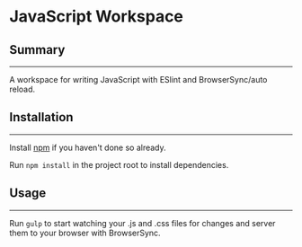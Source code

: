 # JavaScript Workspace

## Summary
---

A workspace for writing JavaScript with ESlint and BrowserSync/auto reload.

## Installation
---

Install [npm](https://nodejs.org/en/) if you haven't done so already.

Run `npm install` in the project root to install dependencies.

## Usage
---

Run `gulp` to start watching your .js and .css files for changes and server them to your browser with BrowserSync.
